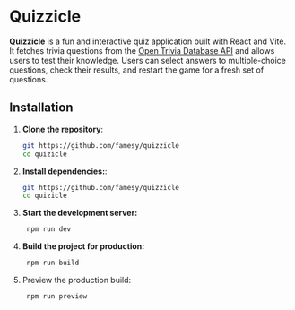 # Quizzicle

**Quizzicle** is a fun and interactive quiz application built with React and Vite. It fetches trivia questions from the [Open Trivia Database API](https://opentdb.com/) and allows users to test their knowledge. Users can select answers to multiple-choice questions, check their results, and restart the game for a fresh set of questions.

## Installation

1. **Clone the repository**:
   ```bash
   git https://github.com/famesy/quizzicle
   cd quizicle
   ```
2. **Install dependencies:**:
   ```bash
   git https://github.com/famesy/quizzicle
   cd quizicle
   ```
3. **Start the development server:**
   ```bash
    npm run dev
   ```
4. **Build the project for production:**
   ```bash
    npm run build
   ```
5. Preview the production build:
   ```bash
    npm run preview
   ```
